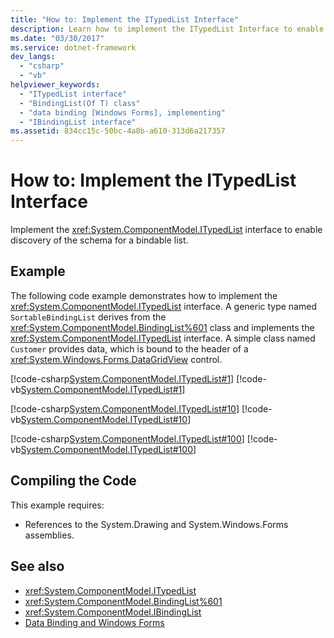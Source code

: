 ```yaml
---
title: "How to: Implement the ITypedList Interface"
description: Learn how to implement the ITypedList Interface to enable discovery of the schema for a bindable list.
ms.date: "03/30/2017"
ms.service: dotnet-framework
dev_langs: 
  - "csharp"
  - "vb"
helpviewer_keywords: 
  - "ITypedList interface"
  - "BindingList(Of T) class"
  - "data binding [Windows Forms], implementing"
  - "IBindingList interface"
ms.assetid: 834cc15c-50bc-4a8b-a610-313d6a217357
---
```

# How to: Implement the ITypedList Interface

Implement the <xref:System.ComponentModel.ITypedList> interface to enable discovery of the schema for a bindable list.  
  
## Example  

 The following code example demonstrates how to implement the <xref:System.ComponentModel.ITypedList> interface. A generic type named `SortableBindingList` derives from the <xref:System.ComponentModel.BindingList%601> class and implements the <xref:System.ComponentModel.ITypedList> interface. A simple class named `Customer` provides data, which is bound to the header of a <xref:System.Windows.Forms.DataGridView> control.  
  
 [!code-csharp[System.ComponentModel.ITypedList#1](~/samples/snippets/csharp/VS_Snippets_Winforms/System.ComponentModel.ITypedList/CS/SortableBindingList.cs#1)]
 [!code-vb[System.ComponentModel.ITypedList#1](~/samples/snippets/visualbasic/VS_Snippets_Winforms/System.ComponentModel.ITypedList/VB/SortableBindingList.vb#1)]  
  
 [!code-csharp[System.ComponentModel.ITypedList#10](~/samples/snippets/csharp/VS_Snippets_Winforms/System.ComponentModel.ITypedList/CS/Customer.cs#10)]
 [!code-vb[System.ComponentModel.ITypedList#10](~/samples/snippets/visualbasic/VS_Snippets_Winforms/System.ComponentModel.ITypedList/VB/Customer.vb#10)]  
  
 [!code-csharp[System.ComponentModel.ITypedList#100](~/samples/snippets/csharp/VS_Snippets_Winforms/System.ComponentModel.ITypedList/CS/Form1.cs#100)]
 [!code-vb[System.ComponentModel.ITypedList#100](~/samples/snippets/visualbasic/VS_Snippets_Winforms/System.ComponentModel.ITypedList/VB/Form1.vb#100)]  
  
## Compiling the Code  

 This example requires:  
  
- References to the System.Drawing and System.Windows.Forms assemblies.  
  
## See also

- <xref:System.ComponentModel.ITypedList>
- <xref:System.ComponentModel.BindingList%601>
- <xref:System.ComponentModel.IBindingList>
- [Data Binding and Windows Forms](data/overview.md)
